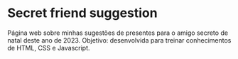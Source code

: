 # Secret friend suggestion
 Página web sobre minhas sugestões de presentes para o amigo secreto de natal deste ano de 2023. Objetivo: desenvolvida para treinar conhecimentos de HTML, CSS e Javascript.
